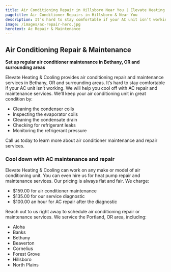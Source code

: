 ```yaml
---
title: Air Conditioning Repair in Hillsboro Near You | Elevate Heating & Cooling, Inc
pagetitle: Air Conditioner Repairs in Hillsboro & Near You
description: It’s hard to stay comfortable if your AC unit isn’t working. We will help you cool off with AC repair and maintenance services. Contact us today!
image: /images/ac-repair-hero.jpg
herotext: Ac Repair & Maintenance
---
```


## Air Conditioning Repair & Maintenance

**Set up regular air conditioner maintenance in Bethany, OR and surrounding areas**

Elevate Heating & Cooling provides air conditioning repair and maintenance services in Bethany, OR and surrounding areas. It’s hard to stay comfortable if your AC unit isn’t working. We will help you cool off with AC repair and maintenance services. We’ll keep your air conditioning unit in great condition by:

- Cleaning the condenser coils
- Inspecting the evaporator coils
- Cleaning the condensate drain
- Checking for refrigerant leaks
- Monitoring the refrigerant pressure

Call us today to learn more about air conditioner maintenance and repair services.

### Cool down with AC maintenance and repair

Elevate Heating & Cooling can work on any make or model of air conditioning unit. You can even hire us for heat pump repair and maintenance services. Our pricing is always flat and fair. We charge:

- $159.00 for air conditioner maintenance
- $135.00 for our service diagnostic
- $100.00 an hour for AC repair after the diagnostic

Reach out to us right away to schedule air conditioning repair or maintenance services. We service the Portland, OR area, including:

- Aloha
- Banks
- Bethany
- Beaverton
- Cornelius
- Forest Grove
- Hillsboro
- North Plains